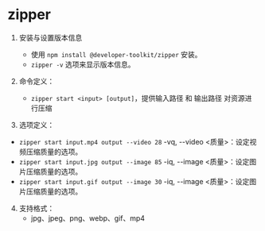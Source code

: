 # zipper

1. 安装与设置版本信息
   - 使用 `npm install @developer-toolkit/zipper` 安装。
   - `zipper -v` 选项来显示版本信息。

2. 命令定义：
   - `zipper start <input> [output]`，提供输入路径 和 输出路径 对资源进行压缩

3. 选项定义：

- `zipper start input.mp4 output --video 28` -vq, --video <质量>：设定视频压缩质量的选项。
- `zipper start input.jpg output --image 85` -iq, --image <质量>：设定图片压缩质量的选项。
- `zipper start input.gif output --image 30` -iq, --image <质量>：设定图片压缩质量的选项。

4. 支持格式：
   - jpg、jpeg、png、webp、gif、mp4
